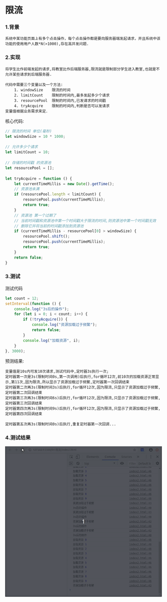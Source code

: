 # 限流

### 1.背景

    系统中某功能页面上有多个点击操作，每个点击操作都是要向服务器端发起请求，并且系统中该功能的使用用户人数*N(>1000),存在高并发问题.

### 2.实现
    
    将学生比作前端发起的请求,将教室比作后端服务器,限流就是限制部分学生进入教室,也就是不允许某些请求到后端服务器.

    代码中需要三个变量以及一个方法:
        1. windowSize    限流的时间
        2. limitCount    限制的时间内,最多发起多少个请求
        3. resourcePool  限制的时间内,已发请求的时间戳
        4. tryAcquire    限制的时间内,判断是否可以发请求
    变量值根据业务需求来定．

核心代码:

```javascript
// 限流的时间 单位(毫秒)
let windowSize = 10 * 1000;

// 允许多少个请求
let limitCount = 10;

// 存储的时间戳 的资源池
let resourcePool = [];

let tryAcquire = function () {
    let currentTimeMillis = new Date().getTime();
    // 资源池未满
    if (resourcePool.length < limitCount) {
        resourcePool.push(currentTimeMillis);
        return true;
    }
    // 资源池 第一个过期了
    // 当前时间戳和资源池中第一个时间戳大于限流的时间,则资源池中第一个时间戳无效
    // 删除它并将当前的时间戳添加到资源池
    if (currentTimeMillis - resourcePool[0] > windowSize) { 
        resourcePool.shift();
        resourcePool.push(currentTimeMillis);
        return true;
    }
    return false;
}
```

### 3.测试

测试代码
```javascript
let count = 12;
setInterval(function () {
    console.log("3s后的操作");
    for (let i = 0; i < count; i++) {
        if (!tryAcquire()) {
            console.log("资源加载过于频繁");
            return false;
        }
        console.log("加载资源", i);
    }
}, 3000);
```

预测结果: 

    变量值是10s内可发10次请求,测试代码中,定时器3s执行一次;
    定时器第一次是3s(限制时间0s,第一次调用)后执行,for循环12次,前10次的加载资源正常显示,第11次,因为限流,所以显示了资源加载过于频繁,定时器第一次回调结束
    定时器第二次再3s(限制时间3s)后执行,for循环12次,因为限流,只显示了资源加载过于频繁,定时器第二次回调结束
    定时器第三次再3s(限制时间6s)后执行,for循环12次,因为限流,只显示了资源加载过于频繁,定时器第三次回调结束
    定时器第四次再3s(限制时间9s)后执行,for循环12次,因为限流,只显示了资源加载过于频繁,定时器第四次回调结束

    定时器第五次再3s(限制时间0s)后执行,重复定时器第一次回调...


### 4.测试结果

![效果图](./imgs/限流.gif)
